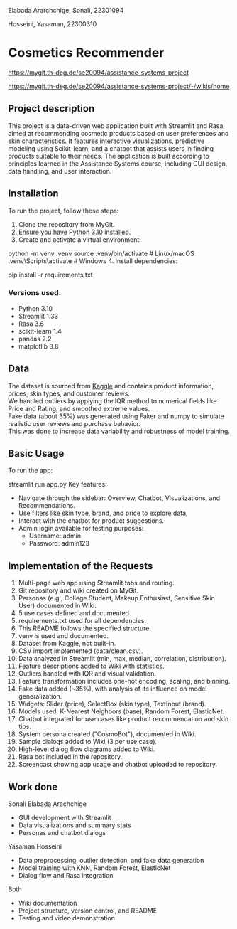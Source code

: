 Elabada Ararchchige, Sonali, 22301094

Hosseini, Yasaman, 22300310


# Cosmetics Recommender

https://mygit.th-deg.de/se20094/assistance-systems-project

https://mygit.th-deg.de/se20094/assistance-systems-project/-/wikis/home

## Project description

This project is a data-driven web application built with Streamlit and Rasa, aimed at recommending cosmetic products based on user preferences and skin characteristics. It features interactive visualizations, predictive modeling using Scikit-learn, and a chatbot that assists users in finding products suitable to their needs. The application is built according to principles learned in the Assistance Systems course, including GUI design, data handling, and user interaction.

## Installation

To run the project, follow these steps:

1. Clone the repository from MyGit.
2. Ensure you have Python 3.10 installed.
3. Create and activate a virtual environment:

python -m venv .venv
source .venv/bin/activate  # Linux/macOS
.venv\Scripts\activate     # Windows
4. Install dependencies:

pip install -r requirements.txt
### Versions used:
- Python 3.10
- Streamlit 1.33
- Rasa 3.6
- scikit-learn 1.4
- pandas 2.2
- matplotlib 3.8

## Data

The dataset is sourced from [Kaggle](https://www.kaggle.com/datasets) and contains product information, prices, skin types, and customer reviews.  
We handled outliers by applying the IQR method to numerical fields like Price and Rating, and smoothed extreme values.  
Fake data (about 35%) was generated using Faker and numpy to simulate realistic user reviews and purchase behavior.  
This was done to increase data variability and robustness of model training.

## Basic Usage

To run the app:

streamlit run app.py
Key features:
- Navigate through the sidebar: Overview, Chatbot, Visualizations, and Recommendations.
- Use filters like skin type, brand, and price to explore data.
- Interact with the chatbot for product suggestions.
- Admin login available for testing purposes:
  - Username: admin
  - Password: admin123

## Implementation of the Requests

1. Multi-page web app using Streamlit tabs and routing.
2. Git repository and wiki created on MyGit.
3. Personas (e.g., College Student, Makeup Enthusiast, Sensitive Skin User) documented in Wiki.
4. 5 use cases defined and documented.
5. requirements.txt used for all dependencies.
6. This README follows the specified structure.
7. venv is used and documented.
8. Dataset from Kaggle, not built-in.
9. CSV import implemented (data/clean.csv).
10. Data analyzed in Streamlit (min, max, median, correlation, distribution).
11. Feature descriptions added to Wiki with statistics.
12. Outliers handled with IQR and visual validation.
13. Feature transformation includes one-hot encoding, scaling, and binning.
14. Fake data added (~35%), with analysis of its influence on model generalization.
15. Widgets: Slider (price), SelectBox (skin type), TextInput (brand).
16. Models used: K-Nearest Neighbors (base), Random Forest, ElasticNet.
17. Chatbot integrated for use cases like product recommendation and skin tips.
18. System persona created ("CosmoBot"), documented in Wiki.
19. Sample dialogs added to Wiki (3 per use case).
20. High-level dialog flow diagrams added to Wiki.
21. Rasa bot included in the repository.
22. Screencast showing app usage and chatbot uploaded to repository.

## Work done

Sonali Elabada Arachchige
- GUI development with Streamlit
- Data visualizations and summary stats
- Personas and chatbot dialogs

Yasaman Hosseini
- Data preprocessing, outlier detection, and fake data generation
- Model training with KNN, Random Forest, ElasticNet
- Dialog flow and Rasa integration

Both
- Wiki documentation
- Project structure, version control, and README
- Testing and video demonstration

